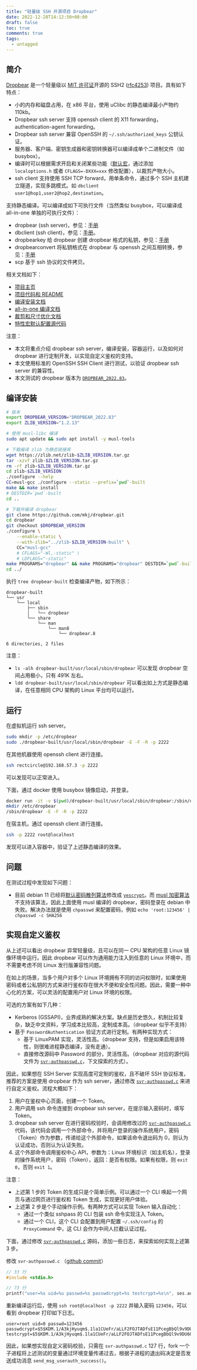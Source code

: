 ```yaml
---
title: "轻量级 SSH 开源项目 Dropbear"
date: 2022-12-28T14:12:50+08:00
draft: false
toc: true
comments: true
tags:
  - untagged
---
```


## 简介

[Dropbear](https://matt.ucc.asn.au/dropbear/dropbear.html) 是一个轻量级以 [MIT 许可证](https://github.com/mkj/dropbear)开源的 SSH2 ([rfc4253](https://www.rfc-editor.org/rfc/rfc4253)) 项目。具有如下特点：

* 小的内存和磁盘占用，在 x86 平台，使用 uClibc 的静态编译最小产物约 110kb。
* Dropbear ssh server 支持 openssh client 的 X11 forwarding， authentication-agent forwarding。
* Dropbear ssh server 兼容 OpenSSH 的 `~/.ssh/authorized_keys` 公钥认证。
* 服务器、客户端、密钥生成器和密钥转换器可以编译成单个二进制文件（如 busybox）。
* 编译时可以根据需求开启和关闭某些功能（[默认宏](https://github.com/mkj/dropbear/blob/master/default_options.h)，通过添加 `localoptions.h` 或者 `CFLAGS=-DXXX=xxx` 修改配置），以裁剪产物大小。
* ssh client 支持使用 SSH TCP forward，用单条命令，通过多个 SSH 主机建立隧道，实现多跳模式。如 `dbclient user1@hop1,user2@hop2,destination`。

支持静态编译。可以编译成如下可执行文件（当然类似 busybox，可以编译成 all-in-one 单独的可执行文件）：

* dropbear (ssh server)，参见：[手册](https://linux.die.net/man/8/dropbear)
* dbclient (ssh client)，参见：[手册](https://linux.die.net/man/1/dbclient)。
* dropbearkey 给 dropbear 创建 dropbear 格式的私钥，参见：[手册](https://linux.die.net/man/8/dropbearkey)
* dropbearconvert 将私钥格式在 dropbear 与 openssh 之间互相转换，参见：[手册](https://manpages.debian.org/testing/dropbear-bin/dropbearconvert.1.en.html)
* scp 基于 ssh 协议的文件拷贝。

相关文档如下：

* [项目主页](https://matt.ucc.asn.au/dropbear/dropbear.html)
* [项目代码和 README](https://github.com/mkj/dropbear)
* [编译安装文档](https://github.com/mkj/dropbear/blob/master/INSTALL)
* [all-in-one 编译文档](https://github.com/mkj/dropbear/blob/master/MULTI)
* [裁剪和尺寸优化文档](https://github.com/mkj/dropbear/blob/master/SMALL)
* [特性宏默认配置源代码](https://github.com/mkj/dropbear/blob/master/default_options.h)

注意：

* 本文将重点介绍 dropbear ssh server，编译安装，容器运行，以及如何对 dropbear 进行定制开发，以实现自定义鉴权的支持。
* 本文使用标准的 OpenSSH SSH Client 进行测试，以验证 dropbear ssh server 的兼容性。
* 本文测试的 dropbear 版本为 [`DROPBEAR_2022.83`](https://github.com/mkj/dropbear/blob/DROPBEAR_2022.83/INSTALL)。

## 编译安装

```bash
# 版本
export DROPBEAR_VERSION="DROPBEAR_2022.83"
export ZLIB_VERSION="1.2.13"

# 使用 musl-libc 编译
sudo apt update && sudo apt install -y musl-tools

# 下载编译 zlib 为静态链接库
wget https://zlib.net/zlib-$ZLIB_VERSION.tar.gz
tar -xzvf zlib-$ZLIB_VERSION.tar.gz
rm -rf zlib-$ZLIB_VERSION.tar.gz
cd zlib-$ZLIB_VERSION
./configure --help
CC=musl-gcc ./configure --static --prefix=`pwd`-built
make && make install 
# DESTDIR=`pwd`-built
cd ..

# 下载并编译 dropbear
git clone https://github.com/mkj/dropbear.git
cd dropbear
git checkout $DROPBEAR_VERSION
./configure \
    --enable-static \
    --with-zlib="../zlib-$ZLIB_VERSION-built" \
    CC="musl-gcc"
    # CFLAGS="-Wl,-static" \
    # LDFLAGS="-static"
make PROGRAMS="dropbear" && make PROGRAMS="dropbear" DESTDIR=`pwd`-built install
cd ../
```

执行 `tree dropbear-built` 检查编译产物，如下所示：

```
dropbear-built
└── usr
    └── local
        ├── sbin
        │   └── dropbear
        └── share
            └── man
                └── man8
                    └── dropbear.8

6 directories, 2 files
```

注意：

* `ls -alh dropbear-built/usr/local/sbin/dropbear` 可以发现 dropbear 空间占用极小，只有 491K 左右。
* `ldd dropbear-built/usr/local/sbin/dropbear` 可以看出如上方式是静态编译，在任意相同 CPU 架构的 Linux 平台均可以运行。

## 运行

在虚拟机运行 ssh server。

```bash
sudo mkdir -p /etc/dropbear
sudo ./dropbear-built/usr/local/sbin/dropbear -E -F -R -p 2222 
```

在其他机器使用 openssh client 进行连接。

```bash
ssh rectcircle@192.168.57.3 -p 2222
```

可以发现可以正常进入。

下面，通过 docker 使用 busybox 镜像启动，并登录。

```bash
docker run -it -v $(pwd)/dropbear-built/usr/local/sbin/dropbear:/sbin/dropbear -p 2222:2222 busybox:latest sh
mkdir /etc/dropbear
/sbin/dropbear -E -F -R -p 2222
```

在宿主机，通过 openssh client 进行连接。

```bash
ssh -p 2222 root@localhost
```

发现可以进入容器中，验证了上述静态编译的效果。

## 问题

在测试过程中发现如下问题：

* 目前 debian 11 已经将[默认密码散列算法](https://fedoraproject.org/wiki/Changes/yescrypt_as_default_hashing_method_for_shadow)修改成 [`yescrypt`](https://manpages.debian.org/unstable/libcrypt-dev/crypt.5.en.html#yescrypt)。而 [musl 加密算法](https://git.musl-libc.org/cgit/musl/tree/src/crypt/crypt_r.c)不支持该算法，因此上面使用 musl 编译的 dropbear，密码登录在 debian 中失败。解决办法就是使用 `chpasswd` 来配置密码，例如 `echo 'root:123456' | chpasswd -c SHA256`

## 实现自定义鉴权

从上述可以看出 dropbear 异常轻量级，且可以在同一 CPU 架构的任意 Linux 镜像环境中运行。因此 dropbear 可以作为通用能力注入到任意的 Linux 环境中，而不需要考虑不同 Linux 发行版兼容性问题。

在如上的场景，当多个用户对多个 Linux 环境拥有不同的访问权限时，如果使用密码或者公私钥的方式来进行鉴权存在很大不便和安全性问题。因此，需要一种中心化的方案，可以灵活的配置用户对 Linux 环境的权限。

可选的方案有如下几种：

* Kerberos (GSSAPI)，业界成熟的解决方案。缺点是历史悠久，机制比较复杂，缺乏中文资料，学习成本比较高，定制成本高。（dropbear 似乎不支持）
* 基于 `PasswordAuthentication` 验证方式进行定制。有两种实现方式：
    * 基于 LinuxPAM 实现，灵活性高。（dropbear 支持，但是如果启用该特性，则很难进程静态编译，没有走通）。
    * 直接修改源码中 Password 的部分，灵活性高。（dropbear 对应的源代码文件为 [`svr-authpasswd.c`](https://github.com/mkj/dropbear/blob/master/svr-authpasswd.c)，下文探索的方式）。

因此，如果想在 SSH Server 实现高度可定制的鉴权，且不破坏 SSH 协议标准，推荐的方案是使用 dropbear 作为 ssh server，通过修改 [`svr-authpasswd.c`](https://github.com/mkj/dropbear/blob/master/svr-authpasswd.c) 来进行自定义鉴权。流程大概如下：

1. 用户在鉴权中心页面，创建一个 Token。
2. 用户调用 ssh 命令连接到 dropbear ssh server，在提示输入密码时，填写 Token。
3. dropbear ssh server 在进行密码校验时，会调用修改过的 [`svr-authpasswd.c`](https://github.com/mkj/dropbear/blob/master/svr-authpasswd.c) 代码，该代码会调用一个外部命令，并将用户登录的操作系统用户，密码（Token）作为参数，传递给这个外部命令，如果该命令退出码为 0，则认为认证成功，否则认为认证失败。
4. 这个外部命令调用鉴权中心 API，参数为：Linux 环境标识（如主机名），登录的操作系统用户，密码（Token），返回：是否有权限。如果有权限，则 `exit 0`，否则 `exit 1`。

注意：

* 上述第 1 步的 Token 的生成只是个简单示例。可以通过一个 CLI 唤起一个网页与通过网页进行鉴权和 Token 生成，实现更好用户体验。
* 上述第 2 步是个手动操作示例。有两种方式可以实现 Token 输入自动化：
    * 通过一个类似 sshpass 的 CLI 包装 ssh 命令实现注入 Token。
    * 通过一个 CLI，这个 CLI 会配置到用户配置 `~/.ssh/config` 的 `ProxyCommand` 中，这 CLI 会作为中间人拦截认证过程。

下面，通过修改 [`svr-authpasswd.c`](https://github.com/mkj/dropbear/blob/master/svr-authpasswd.c) 源码，添加一些日志，来探索如何实现上述第 3 步。

修改 `svr-authpasswd.c` （[github commit](https://github.com/rectcircle/dropbear/commit/3533a7974765611c3212c64f1a6f84f73f774b25)）

```c
// 33 行
#include <stdio.h>

// 73 行
printf("user=%s uid=%u passwd=%s passwdcrypt=%s testcrypt=%s\n", ses.authstate.pw_name, ses.authstate.pw_uid, password, passwdcrypt, testcrypt);
```

重新编译运行后，使用 `ssh root@localhost -p 2222` 并输入密码 `123456`，可以看到 dropbear 打印如下日志。

```
user=root uid=0 passwd=123456 passwdcrypt=$5$KDM.1/A3kjHyuqm$.1la1CUeFr/aLLF2FOJTADfsE11PcegBbQl9v9DU6GA testcrypt=$5$KDM.1/A3kjHyuqm$.1la1CUeFr/aLLF2FOJTADfsE11PcegBbQl9v9DU6GA
```

因此，如果想实现自定义密码校验，只需在 `svr-authpasswd.c` 127 行，fork 一个子进程将上述测试的变量通过环境变量传递过去，根据子进程的退出码决定是否发送成功消息 `send_msg_userauth_success()`。
